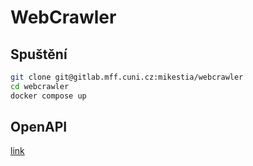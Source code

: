 # WebCrawler

## Spuštění
```sh
git clone git@gitlab.mff.cuni.cz:mikestia/webcrawler
cd webcrawler
docker compose up
```
## OpenAPI

[link](https://app.swaggerhub.com/apis/NejlepsiWebCrawler/WebCrawler/1.0.1-oas3)
